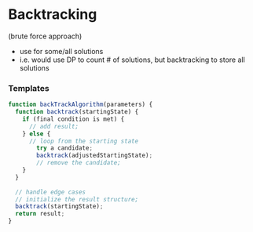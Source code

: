 # Backtracking

(brute force approach)

- use for some/all solutions
- i.e. would use DP to count # of solutions, but backtracking to store all solutions
  
### Templates

```js
function backTrackAlgorithm(parameters) {
  function backtrack(startingState) {
    if (final condition is met) {
      // add result;
    } else {
      // loop from the starting state
        try a candidate;
        backtrack(adjustedStartingState);
        // remove the candidate;
    }
  }
  
  // handle edge cases
  // initialize the result structure;
  backtrack(startingState);
  return result;
}
```